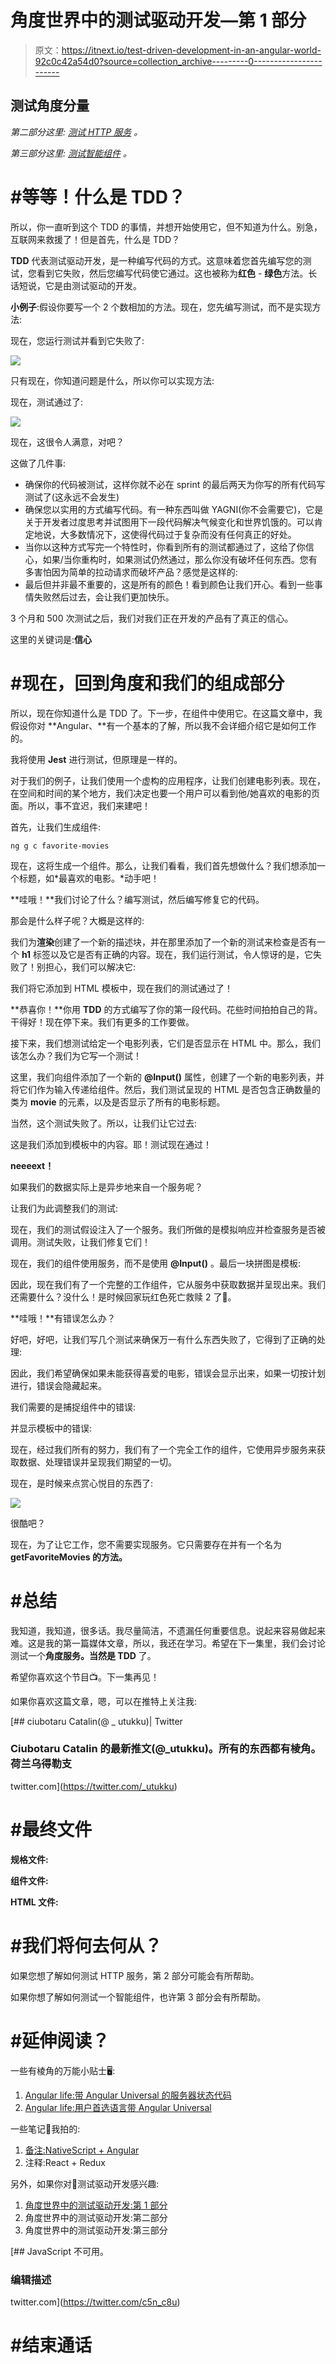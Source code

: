 # 角度世界中的测试驱动开发—第 1 部分

> 原文：<https://itnext.io/test-driven-development-in-an-angular-world-92c0c42a54d0?source=collection_archive---------0----------------------->

## 测试角度分量

*第二部分这里:* [*测试 HTTP 服务*](https://catalincodes.com/posts/test-driven-development-in-an-angular-world-part-2) *。*

*第三部分这里:* [*测试智能组件*](https://catalincodes.com/posts/test-driven-development-in-an-angular-world-part-3) *。*

# #等等！什么是 TDD？

所以，你一直听到这个 TDD 的事情，并想开始使用它，但不知道为什么。别急，互联网来救援了！但是首先，什么是 TDD？

**TDD** 代表测试驱动开发，是一种编写代码的方式。这意味着您首先编写您的测试，您看到它失败，然后您编写代码使它通过。这也被称为**红色** - **绿色**方法。长话短说，它是由测试驱动的开发。

**小例子**:假设你要写一个 2 个数相加的方法。现在，您先编写测试，而不是实现方法:

现在，您运行测试并看到它失败了:

![](img/953f836e3c1daf59476b6d197ffb4989.png)

只有现在，你知道问题是什么，所以你可以实现方法:

现在，测试通过了:

![](img/d14f8d8e9665c75202b756027b6d236b.png)

现在，这很令人满意，对吧？

这做了几件事:

*   确保你的代码被测试，这样你就不必在 sprint 的最后两天为你写的所有代码写测试了(这永远不会发生)
*   确保您以实用的方式编写代码。有一种东西叫做 YAGNI(你不会需要它)，它是关于开发者过度思考并试图用下一段代码解决气候变化和世界饥饿的。可以肯定地说，大多数情况下，这使得代码过于复杂而没有任何真正的好处。
*   当你以这种方式写完一个特性时，你看到所有的测试都通过了，这给了你信心，如果/当你重构时，如果测试仍然通过，那么你没有破坏任何东西。您有多害怕因为简单的拉动请求而破坏产品？感觉是这样的:
*   最后但并非最不重要的，这是所有的颜色！看到颜色让我们开心。看到一些事情失败然后过去，会让我们更加快乐。

3 个月和 500 次测试之后，我们对我们正在开发的产品有了真正的信心。

这里的关键词是:**信心**

# #现在，回到角度和我们的组成部分

所以，现在你知道什么是 TDD 了。下一步，在组件中使用它。在这篇文章中，我假设你对 **Angular、**有一个基本的了解，所以我不会详细介绍它是如何工作的。

我将使用 **Jest** 进行测试，但原理是一样的。

对于我们的例子，让我们使用一个虚构的应用程序，让我们创建电影列表。现在，在空间和时间的某个地方，我们决定也要一个用户可以看到他/她喜欢的电影的页面。所以，事不宜迟，我们来建吧！

首先，让我们生成组件:

```
ng g c favorite-movies
```

现在，这将生成一个组件。那么，让我们看看，我们首先想做什么？我们想添加一个标题，如*最喜欢的电影。*动手吧！

**哇哦！**我们讨论了什么？编写测试，然后编写修复它的代码。

那会是什么样子呢？大概是这样的:

我们为**渲染**创建了一个新的描述块，并在那里添加了一个新的测试来检查是否有一个 **h1** 标签以及它是否有正确的内容。现在，我们运行测试，令人惊讶的是，它失败了！别担心，我们可以解决它:

我们将它添加到 HTML 模板中，现在我们的测试通过了！

**恭喜你！**你用 **TDD** 的方式编写了你的第一段代码。花些时间拍拍自己的背。干得好！现在停下来。我们有更多的工作要做。

接下来，我们想测试给定一个电影列表，它们是否显示在 HTML 中。那么，我们该怎么办？我们为它写一个测试！

这里，我们向组件添加了一个新的 **@Input()** 属性，创建了一个新的电影列表，并将它们作为输入传递给组件。然后，我们测试呈现的 HTML 是否包含正确数量的类为 **movie** 的元素，以及是否显示了所有的电影标题。

当然，这个测试失败了。所以，让我们让它过去:

这是我们添加到模板中的内容。耶！测试现在通过！

**neeeext！**

如果我们的数据实际上是异步地来自一个服务呢？

让我们为此调整我们的测试:

现在，我们的测试假设注入了一个服务。我们所做的是模拟响应并检查服务是否被调用。测试失败，让我们修复它们！

现在，我们的组件使用服务，而不是使用 **@Input()** 。最后一块拼图是模板:

因此，现在我们有了一个完整的工作组件，它从服务中获取数据并呈现出来。我们还需要什么？没什么！是时候回家玩红色死亡救赎 2 了🐴。

**哇哦！**有错误怎么办？

好吧，好吧，让我们写几个测试来确保万一有什么东西失败了，它得到了正确的处理:

因此，我们希望确保如果未能获得喜爱的电影，错误会显示出来，如果一切按计划进行，错误会隐藏起来。

我们需要的是捕捉组件中的错误:

并显示模板中的错误:

现在，经过我们所有的努力，我们有了一个完全工作的组件，它使用异步服务来获取数据、处理错误并呈现我们期望的一切。

现在，是时候来点赏心悦目的东西了:

![](img/066b6f7042c7b59a0669384d140e18ea.png)

很酷吧？

现在，为了让它工作，您不需要实现服务。它只需要存在并有一个名为 **getFavoriteMovies 的方法。**

# #总结

我知道，我知道，很多话。我尽量简洁，不遗漏任何重要信息。说起来容易做起来难。这是我的第一篇媒体文章，所以，我还在学习。希望在下一集里，我们会讨论测试一个**角度服务。当然是 TDD** 了。

希望你喜欢这个节目📺。下一集再见！

如果你喜欢这篇文章，嗯，可以在推特上关注我:

[](https://twitter.com/_utukku) [## ciubotaru Catalin(@ _ utukku)| Twitter

### Ciubotaru Catalin 的最新推文(@_utukku)。所有的东西都有棱角。荷兰乌得勒支

twitter.com](https://twitter.com/_utukku) 

# #最终文件

**规格文件:**

**组件文件:**

**HTML 文件:**

# #我们将何去何从？

如果您想了解如何测试 HTTP 服务，第 2 部分可能会有所帮助。

如果你想了解如何测试一个智能组件，也许第 3 部分会有所帮助。

# #延伸阅读？

一些有棱角的万能小贴士🖥:

1.  [Angular life:带 Angular Universal 的服务器状态代码](https://catalincodes.com/posts/server-status-codes-with-angular)
2.  [Angular life:用户首选语言带 Angular Universal](https://catalincodes.com/posts/user-preferred-language-with-angular)

一些笔记📓我拍的:

1.  [备注:NativeScript + Angular](/notes-nativescript-angular-5ae7dbe18672?source=friends_link&sk=30e20b23026b8cf15fbabaed268f4687)
2.  注释:React + Redux

另外，如果你对🧪测试驱动开发感兴趣:

1.  [角度世界中的测试驱动开发:第 1 部分](https://catalincodes.com/posts/test-driven-development-in-an-angular-world-part-1)
2.  角度世界中的测试驱动开发:第二部分
3.  角度世界中的测试驱动开发:第三部分

[](https://twitter.com/c5n_c8u) [## JavaScript 不可用。

### 编辑描述

twitter.com](https://twitter.com/c5n_c8u) 

# #结束通话